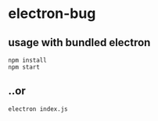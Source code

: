 # electron-bug

## usage with bundled electron

```
npm install
npm start
```

## ..or

```
electron index.js
```
